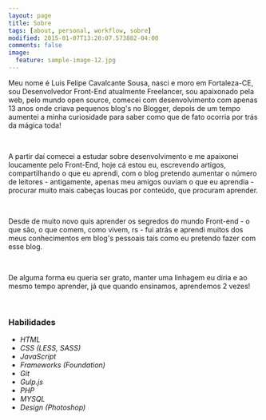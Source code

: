 ```yaml
---
layout: page
title: Sobre
tags: [about, personal, workflow, sobre]
modified: 2015-01-07T13:20:07.573882-04:00
comments: false
image:
  feature: sample-image-12.jpg
---
```


Meu nome é Luis Felipe Cavalcante Sousa, nasci e moro em Fortaleza-CE, sou Desenvolvedor Front-End atualmente Freelancer, sou apaixonado pela web, pelo mundo open source, comecei com desenvolvimento com apenas 13 anos onde criava pequenos blog's no Blogger, depois de um tempo aumentei a minha curiosidade para saber como que de fato ocorria por trás da mágica toda!

<br />

A partir daí comecei a estudar sobre desenvolvimento e me apaixonei loucamente pelo Front-End, hoje cá estou eu, escrevendo artigos, compartilhando o que eu aprendi, com o blog pretendo aumentar o número de leitores - antigamente, apenas meu amigos ouviam o que eu aprendia - procurar muito mais cabeças loucas por conteúdo, que procuram aprender. 

<br />

Desde de muito novo quis aprender os segredos do mundo Front-end - o que são, o que comem, como vivem, rs - fui atrás e aprendi muitos dos meus conhecimentos em blog's pessoais tais como eu pretendo fazer com esse blog.

<br />

De alguma forma eu queria ser grato, manter uma linhagem eu diria e ao mesmo tempo aprender, já que quando ensinamos, aprendemos 2 vezes! 

<br />

### Habilidades

<div class="bars">
    <ul class="skills">
        <li><span style="width: 70%" class="bar-expand"></span><em>HTML </em></li>
        <li><span style="width: 50%" class="bar-expand"></span><em>CSS (LESS, SASS)</em></li>
        <li><span style="width: 45%" class="bar-expand"></span><em>JavaScript </em></li>
        <li><span style="width: 50%" class="bar-expand"></span><em>Frameworks (Foundation)</em></li>
        <li><span style="width: 50%" class="bar-expand"></span><em>Git </em></li>
        <li><span style="width: 50%" class="bar-expand"></span><em>Gulp.js</em></li>
        <li><span style="width: 50%" class="bar-expand"></span><em>PHP </em></li>
        <li><span style="width: 45%" class="bar-expand"></span><em>MYSQL</em></li>
        <li><span style="width: 50%" class="bar-expand"></span><em>Design (Photoshop)</em></li>
    </ul>
</div>


